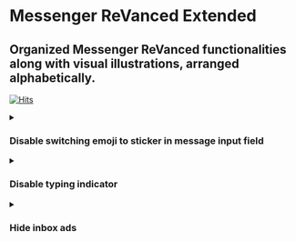 # Messenger ReVanced Extended


## Organized Messenger ReVanced functionalities along with visual illustrations, arranged alphabetically.

[![Hits](https://hits.sh/github.com/kazimmt/rvx-features/messenger/hits.svg)](https://hits.sh/github.com/kazimmt/rvx-features/messenger/hits/)

<details>
<summary>

### Disable switching emoji to sticker in message input field
</summary>

>Disable switching emoji to sticker in message input field

![](../assets/messenger/Disable-switching-emoji-to-sticker-in-message-input-field.jpg)
</details>

<details>
<summary>

### Disable typing indicator
</summary>

>Disables the indicator while typing a message

![](../assets/messenger/Disable-typing-indicator.jpg)
</details>

<details>
<summary>

### Hide inbox ads
</summary>

>Hides ads in messenger inbox

![](../assets/messenger/Hide-inbox-ads.jpg)
</details>